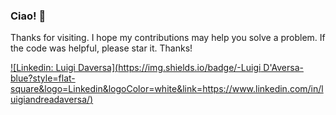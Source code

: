 ### Ciao! 👋

Thanks for visiting. I hope my contributions may help you solve a problem. If the code was helpful, please star it. Thanks!

[![Linkedin: Luigi Daversa](https://img.shields.io/badge/-Luigi D'Aversa-blue?style=flat-square&logo=Linkedin&logoColor=white&link=https://www.linkedin.com/in/luigiandreadaversa/)](https://www.linkedin.com/in/luigiandreadaversa/)

<!--
**LuigiAndrea/LuigiAndrea** is a ✨ _special_ ✨ repository because its `README.md` (this file) appears on your GitHub profile.

Here are some ideas to get you started:

- 🔭 I’m currently working on ...
- 🌱 I’m currently learning ...
- 👯 I’m looking to collaborate on ...
- 🤔 I’m looking for help with ...
- 💬 Ask me about ...
- 📫 How to reach me: ...
- 😄 Pronouns: ...
- ⚡ Fun fact: ...
-->
